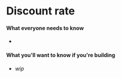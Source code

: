 # Discount rate

#### What everyone needs to know

*

#### What you'll want to know if you're building

* _wip_
